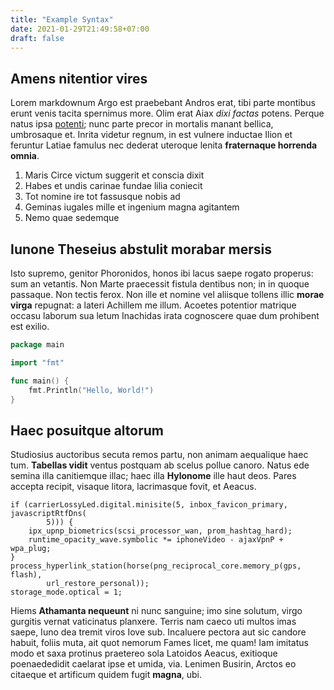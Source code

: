 ```yaml
---
title: "Example Syntax"
date: 2021-01-29T21:49:58+07:00
draft: false
---
```


## Amens nitentior vires

Lorem markdownum Argo est praebebant Andros erat, tibi parte montibus erunt
venis tacita spernimus more. Olim erat Aiax *dixi factas* potens. Perque natus
ipsa [potenti](http://fugias.com/illa.php); nunc parte precor in mortalis manant
bellica, umbrosaque et. Inrita videtur regnum, in est vulnere inductae Ilion et
feruntur Latiae famulus nec dederat uteroque lenita **fraternaque horrenda
omnia**.

1. Maris Circe victum suggerit et conscia dixit
2. Habes et undis carinae fundae lilia coniecit
3. Tot nomine ire tot fassusque nobis ad
4. Geminas iugales mille et ingenium magna agitantem
5. Nemo quae sedemque

## Iunone Theseius abstulit morabar mersis

Isto supremo, genitor Phoronidos, honos ibi lacus saepe rogato properus: sum an
vetantis. Non Marte praecessit fistula dentibus non; in in quoque passaque. Non
tectis ferox. Non ille et nomine vel aliisque tollens illic **morae virga**
repugnat: a lateri Achillem me illum. Acoetes potentior matrique occasu laborum
sua letum Inachidas irata cognoscere quae dum prohibent est exilio.

```go
package main

import "fmt"

func main() {
    fmt.Println("Hello, World!")
}
```

## Haec posuitque altorum

Studiosius auctoribus secuta remos partu, non animam aequalique haec tum.
**Tabellas vidit** ventus postquam ab scelus pollue canoro. Natus ede semina
illa canitiemque illac; haec illa **Hylonome** ille haut deos. Pares accepta
recipit, visaque litora, lacrimasque fovit, et Aeacus.

```
if (carrierLossyLed.digital.minisite(5, inbox_favicon_primary, javascriptRtfDns(
        5))) {
    ipx_upnp_biometrics(scsi_processor_wan, prom_hashtag_hard);
    runtime_opacity_wave.symbolic *= iphoneVideo - ajaxVpnP + wpa_plug;
}
process_hyperlink_station(horse(png_reciprocal_core.memory_p(gps, flash),
        url_restore_personal));
storage_mode.optical = 1;
```

Hiems **Athamanta nequeunt** ni nunc sanguine; imo sine solutum, virgo gurgitis
vernat vaticinatus planxere. Terris nam caeco uti multos imas saepe, Iuno dea
tremit viros Iove sub. Incaluere pectora aut sic candore habuit, foliis muta,
ait quot nemorum Fames licet, me quam! Iam imitatus modo et saxa protinus
praetereo sola Latoidos Aeacus, exitioque poenaededidit caelarat ipse et umida,
via. Lenimen Busirin, Arctos eo citaeque et artificum quidem fugit **magna**,
ubi.
